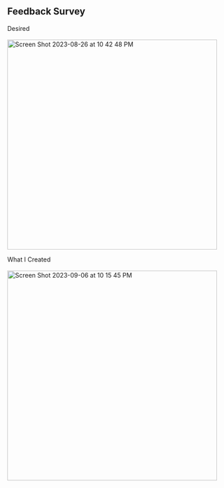 ## Feedback Survey

Desired<br><br>
<img width="479" alt="Screen Shot 2023-08-26 at 10 42 48 PM" src="https://github.com/eobcre/feedback-survey/assets/88697509/63682f92-327a-481c-951c-117ad5cfd3ca">

What I Created<br><br>
<img width="479" alt="Screen Shot 2023-09-06 at 10 15 45 PM" src="https://github.com/eobcre/feedback-survey/assets/88697509/aa0df307-b5ee-45c7-95d4-7aa5cd66376a">
